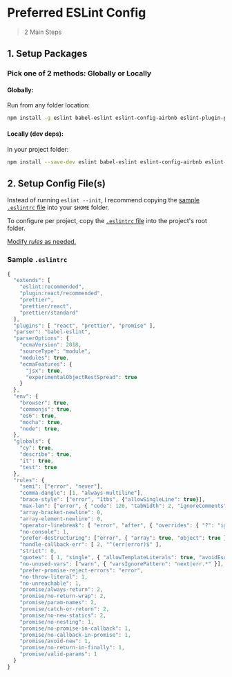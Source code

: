 # Preferred ESLint Config

> 2 Main Steps

## 1. Setup Packages

### Pick one of 2 methods: Globally or Locally

#### Globally:

Run from any folder location:

```sh
npm install -g eslint babel-eslint eslint-config-airbnb eslint-plugin-promise eslint-plugin-import eslint-plugin-jsx-a11y eslint-plugin-react eslint-config-prettier eslint-plugin-prettier prettier
```

#### Locally (dev deps):

In your project folder:

```sh
npm install --save-dev eslint babel-eslint eslint-config-airbnb eslint-plugin-promise eslint-plugin-import eslint-plugin-jsx-a11y eslint-plugin-react eslint-config-prettier eslint-plugin-prettier prettier
```

## 2. Setup Config File(s)

Instead of running `eslint --init`, I recommend copying the [sample `.eslintrc` file](#sample-eslintrc) into your `$HOME` folder.

To configure per project, copy the [`.eslintrc` file](#sample-eslintrc) into the project's root folder. 

[Modify *rules* as needed.](https://eslint.org/docs/rules/)

### Sample `.eslintrc`

```js
{
  "extends": [
    "eslint:recommended",
    "plugin:react/recommended",
    "prettier",
    "prettier/react",
    "prettier/standard"
  ],
  "plugins": [ "react", "prettier", "promise" ],
  "parser": "babel-eslint",
  "parserOptions": {
    "ecmaVersion": 2018,
    "sourceType": "module",
    "modules": true,
    "ecmaFeatures": {
      "jsx": true,
      "experimentalObjectRestSpread": true
    }
  },
  "env": {
    "browser": true,
    "commonjs": true,
    "es6": true,
    "mocha": true,
    "node": true,
  },
  "globals": {
    "cy": true,
    "describe": true,
    "it": true,
    "test": true
  },
  "rules": {
    "semi": ["error", "never"],
    "comma-dangle": [1, "always-multiline"],
    "brace-style": ["error", "1tbs", {"allowSingleLine": true}],
    "max-len": ["error", { "code": 120, "tabWidth": 2, "ignoreComments": true, "ignoreUrls": true }],
    "array-bracket-newline": 0,
    "array-element-newline": 0,
    "operator-linebreak": [ "error", "after", { "overrides": { "?": "ignore", ":": "ignore" } } ],
    "no-console": 1,
    "prefer-destructuring": ["error", { "array": true, "object": true }, { "enforceForRenamedProperties": false }],
    "handle-callback-err": [ 2, "^(err|error)$" ],
    "strict": 0,
    "quotes": [ 1, "single", { "allowTemplateLiterals": true, "avoidEscape": true } ],
    "no-unused-vars": ["warn", { "varsIgnorePattern": "next|err.*" }],
    "prefer-promise-reject-errors": "error",
    "no-throw-literal": 1,
    "no-unreachable": 1,
    "promise/always-return": 2,
    "promise/no-return-wrap": 2,
    "promise/param-names": 2,
    "promise/catch-or-return": 2,
    "promise/no-new-statics": 2,
    "promise/no-nesting": 1,
    "promise/no-promise-in-callback": 1,
    "promise/no-callback-in-promise": 1,
    "promise/avoid-new": 1,
    "promise/no-return-in-finally": 1,
    "promise/valid-params": 1
  }
}
```
